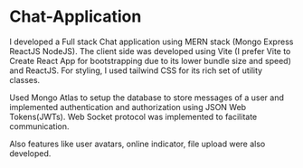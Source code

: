 # Chat-Application

I developed a Full stack Chat application using MERN stack (Mongo Express ReactJS NodeJS). The client side was developed using Vite (I prefer Vite to Create React App for bootstrapping due to its lower bundle size and speed) 
and ReactJS. For styling, I used tailwind CSS for its rich set of utility classes.

Used Mongo Atlas to setup the database to store messages of a user and implemented authentication and authorization using JSON Web Tokens(JWTs). Web Socket protocol was implemented to facilitate communication.

Also features like user avatars, online indicator, file upload were also developed.
